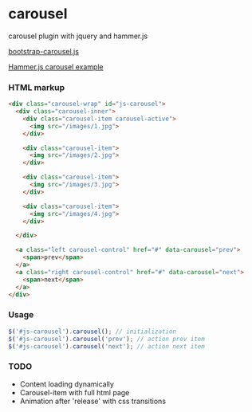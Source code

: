 carousel
========

carousel plugin with jquery and hammer.js

[bootstrap-carousel.js](https://github.com/twbs/bootstrap/blob/master/js/bootstrap-carousel.js)

[Hammer.js carousel example](http://eightmedia.github.io/hammer.js/examples/carousel.html)

### HTML markup
``` html
<div class="carousel-wrap" id="js-carousel">
  <div class="carousel-inner">
    <div class="carousel-item carousel-active">
      <img src="/images/1.jpg">
    </div>

    <div class="carousel-item">
      <img src="/images/2.jpg">
    </div>

    <div class="carousel-item">
      <img src="/images/3.jpg">
    </div>

    <div class="carousel-item">
      <img src="/images/4.jpg">
    </div>

  </div>

  <a class="left carousel-control" href="#" data-carousel="prev">
    <span>prev</span>
  </a>
  <a class="right carousel-control" href="#" data-carousel="next">
    <span>next</span>
  </a>
</div>
```
### Usage
``` javascript
$('#js-carousel').carousel(); // initialization
$('#js-carousel').carousel('prev'); // action prev item
$('#js-carousel').carousel('next'); // action next item
```


### TODO
+ Content loading dynamically
+ Carousel-item with full html page
+ Animation after 'release' with css transitions

